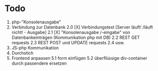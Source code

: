 # Todo

1. php-"Konsolenausgabe"
2. Verbindung zur Datenbank
    2.0 [X] Verbindungstest [Server läuft! /läuft nicht! - Ausgabe]
    2.1 [X] "Konsolenausgabe /-eingabe" von Datenbankeinträgen (Kommunikation php mit DB)
    2.2 REST GET requests
    2.3 REST POST und UPDATE requests
    2.4 usw.
3. JS-php Kommunikation
4. Durchstich
5. Frontend anpassen
    5.1 form einfügen
    5.2 überflüssige div-container durch passendere ersetzen
